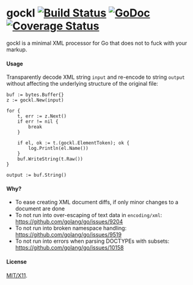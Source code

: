 gockl [![Build Status](https://secure.travis-ci.org/roblillack/gockl.png?branch=master)](http://travis-ci.org/roblillack/gockl) [![GoDoc](http://godoc.org/github.com/roblillack/gockl?status.png)](http://godoc.org/github.com/roblillack/gockl) [![Coverage Status](https://coveralls.io/repos/github/roblillack/gockl/badge.svg)](https://coveralls.io/github/roblillack/gockl)
=======

gockl is a minimal XML processor for Go that does not to fuck with your markup.

#### Usage ####

Transparently decode XML string `input` and re-encode to string `output` without affecting
the underlying structure of the original file:

	buf := bytes.Buffer{}
	z := gockl.New(input)

	for {
		t, err := z.Next()
		if err != nil {
			break
		}

		if el, ok := t.(gockl.ElementToken); ok {
			log.Println(el.Name())
		}
		buf.WriteString(t.Raw())
	}

	output := buf.String()

#### Why? ####

* To ease creating XML document diffs, if only minor changes to a document are done
* To not run into over-escaping of text data in `encoding/xml`: https://github.com/golang/go/issues/9204
* To not run into broken namespace handling: https://github.com/golang/go/issues/9519
* To not run into errors when parsing DOCTYPEs with subsets: https://github.com/golang/go/issues/10158

#### License ####

[MIT/X11](https://github.com/roblillack/gockl/blob/master/LICENSE.txt).